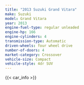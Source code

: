```yaml
---
title: "2013 Suzuki Grand Vitara"
make: Suzuki
model: Grand Vitara
year: 2013
engine-fuel-type: regular unleaded
engine-hp: 166
engine-cylinders: 4
transmission-type: Automatic
driven-wheels: four wheel drive
number-of-doors: 4
market-category: Crossover
vehicle-size: Compact
vehicle-style: 4dr SUV
---
```


{{< car_info >}}
